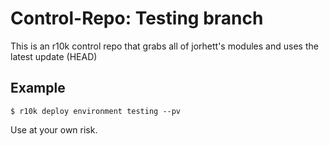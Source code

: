 # Control-Repo: Testing branch

This is an r10k control repo that grabs all of jorhett's modules
and uses the latest update (HEAD)

## Example

```
$ r10k deploy environment testing --pv
```

Use at your own risk.
